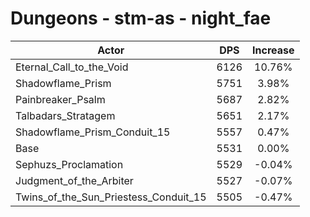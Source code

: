 # Dungeons - stm-as - night_fae
| Actor | DPS | Increase |
|---|:---:|:---:|
|Eternal_Call_to_the_Void|6126|10.76%|
|Shadowflame_Prism|5751|3.98%|
|Painbreaker_Psalm|5687|2.82%|
|Talbadars_Stratagem|5651|2.17%|
|Shadowflame_Prism_Conduit_15|5557|0.47%|
|Base|5531|0.00%|
|Sephuzs_Proclamation|5529|-0.04%|
|Judgment_of_the_Arbiter|5527|-0.07%|
|Twins_of_the_Sun_Priestess_Conduit_15|5505|-0.47%|
